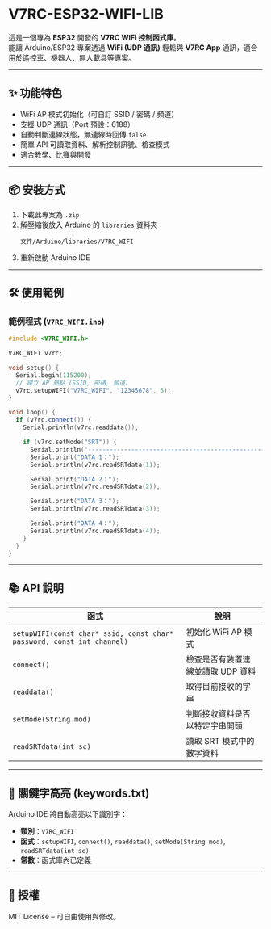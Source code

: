 # V7RC-ESP32-WIFI-LIB

這是一個專為 **ESP32** 開發的 **V7RC WiFi 控制函式庫**。  
能讓 Arduino/ESP32 專案透過 **WiFi (UDP 通訊)** 輕鬆與 **V7RC App** 通訊，適合用於遙控車、機器人、無人載具等專案。

---

## ✨ 功能特色
- WiFi AP 模式初始化（可自訂 SSID / 密碼 / 頻道）  
- 支援 UDP 通訊（Port 預設：6188）  
- 自動判斷連線狀態，無連線時回傳 `false`  
- 簡單 API 可讀取資料、解析控制訊號、檢查模式  
- 適合教學、比賽與開發  

---

## 📦 安裝方式
1. 下載此專案為 `.zip`  
2. 解壓縮後放入 Arduino 的 `libraries` 資料夾  
   ```
   文件/Arduino/libraries/V7RC_WIFI
   ```
3. 重新啟動 Arduino IDE  

---

## 🛠️ 使用範例

### 範例程式 (`V7RC_WIFI.ino`)
```cpp
#include <V7RC_WIFI.h>

V7RC_WIFI v7rc;

void setup() {
  Serial.begin(115200);
  // 建立 AP 熱點 (SSID, 密碼, 頻道)
  v7rc.setupWIFI("V7RC_WIFI", "12345678", 6);
}

void loop() {
  if (v7rc.connect()) {
    Serial.println(v7rc.readdata());

    if (v7rc.setMode("SRT")) {
      Serial.println("-------------------------------------------------------------------------");
      Serial.print("DATA 1：");
      Serial.println(v7rc.readSRTdata(1));

      Serial.print("DATA 2：");
      Serial.println(v7rc.readSRTdata(2));

      Serial.print("DATA 3：");
      Serial.println(v7rc.readSRTdata(3));

      Serial.print("DATA 4：");
      Serial.println(v7rc.readSRTdata(4));
    }
  }
}
```

---

## 📚 API 說明
| 函式 | 說明 |
|------|------|
| `setupWIFI(const char* ssid, const char* password, const int channel)` | 初始化 WiFi AP 模式 |
| `connect()` | 檢查是否有裝置連線並讀取 UDP 資料 |
| `readdata()` | 取得目前接收的字串 |
| `setMode(String mod)` | 判斷接收資料是否以特定字串開頭 |
| `readSRTdata(int sc)` | 讀取 SRT 模式中的數字資料 |

---

## 🔧 關鍵字高亮 (keywords.txt)
Arduino IDE 將自動高亮以下識別字：  

- **類別**：`V7RC_WIFI`  
- **函式**：`setupWIFI`, `connect()`, `readdata()`, `setMode(String mod)`, `readSRTdata(int sc)`  
- **常數**：函式庫內已定義  

---

## 📄 授權
MIT License – 可自由使用與修改。  

